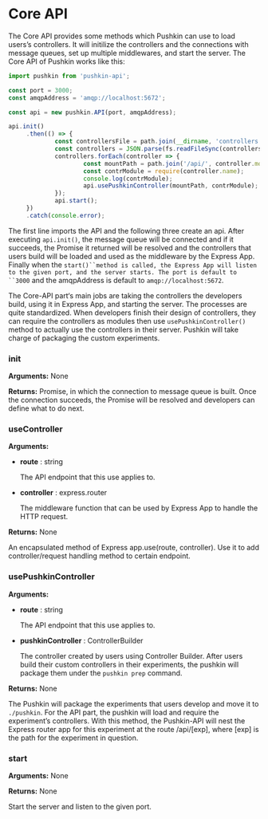 # Core API

The Core API provides some methods which Pushkin can use to load users’s controllers. It will initilize the controllers and the connections with message queues, set up multiple middlewares, and start the server. The Core API of Pushkin works like this:

```javascript
import pushkin from 'pushkin-api';

const port = 3000;
const amqpAddress = 'amqp://localhost:5672';

const api = new pushkin.API(port, amqpAddress);

api.init()
     .then(() => {
             const controllersFile = path.join(__dirname, 'controllers.json');
             const controllers = JSON.parse(fs.readFileSync(controllersFile));
             controllers.forEach(controller => {
                     const mountPath = path.join('/api/', controller.mountPath);
                     const contrModule = require(controller.name);
                     console.log(contrModule);
                     api.usePushkinController(mountPath, contrModule);
             });
             api.start();
     })
     .catch(console.error);
```

The first line imports the API and the following three create an api. After executing `api.init()`, the message queue will be connected and if it succeeds, the Promise it returned will be resolved and the controllers that users build will be loaded and used as the middleware by the Express App. Finally when the ```start()``method is called, the Express App will listen to the given port, and the server starts. The port is default to ``3000``` and the amqpAddress is default to `amqp://localhost:5672`.

The Core-API part‘s main jobs are taking the controllers the developers build, using it in Express App, and starting the server. The processes are quite standardized. When developers finish their design of controllers, they can require the controllers as modules then use `usePushkinController()` method to actually use the controllers in their server. Pushkin will take charge of packaging the custom experiments.

### init

**Arguments:** None

**Returns:** Promise, in which the connection to message queue is built. Once the connection succeeds, the Promise will be resolved and developers can define what to do next.

### useController

**Arguments:**

* **route** : string

  The API endpoint that this use applies to.

* **controller** : express.router

  The middleware function that can be used by Express App to handle the HTTP request.

**Returns:** None

An encapsulated method of Express app.use\(route, controller\). Use it to add controller/request handling method to certain endpoint.

### usePushkinController

**Arguments:**

* **route** : string

  The API endpoint that this use applies to.

* **pushkinController** : ControllerBuilder

  The controller created by users using Controller Builder. After users build their custom controllers in their experiments, the pushkin will package them under the `pushkin prep` command.

**Returns:** None

The Pushkin will package the experiments that users develop and move it to `./pushkin`. For the API part, the pushkin will load and require the experiment’s controllers. With this method, the Pushkin-API will nest the Express router app for this experiment at the route /api/\[exp\], where \[exp\] is the path for the experiment in question.

### start

**Arguments:** None

**Returns:** None

Start the server and listen to the given port.

